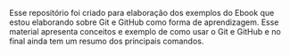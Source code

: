 Esse repositório foi criado para elaboração dos exemplos do Ebook que estou elaborando sobre Git e GitHub como forma de aprendizagem. 
Esse material apresenta conceitos e exemplo de como usar o Git e GitHub e no final ainda tem um resumo dos principais comandos.
